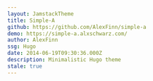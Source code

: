 ```yaml
---
layout: JamstackTheme
title: Simple-A
github: https://github.com/AlexFinn/simple-a
demo: https://simple-a.alxschwarz.com/
author: AlexFinn
ssg: Hugo
date: 2014-06-19T09:30:36.000Z
description: Minimalistic Hugo theme
stale: true
---
```

